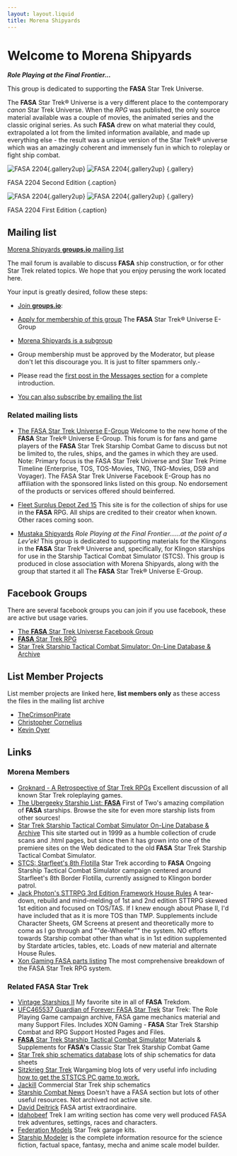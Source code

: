 ```yaml
---
layout: layout.liquid
title: Morena Shipyards
---
```

# Welcome to Morena Shipyards

***Role Playing at the Final Frontier...***
 
This group is dedicated to supporting the **FASA** Star Trek Universe.

The **FASA** Star Trek® Universe is a very different place to the contemporary *canon* Star Trek Universe. When the *RPG* was published, the only source material available was a couple of movies, the animated series and the classic original series. As such **FASA** drew on what material they could, extrapolated a lot from the limited information available, and made up everything else - the result was a unique version of the Star Trek® universe which was an amazingly coherent and immensely fun in which to roleplay or fight ship combat. 


![FASA 2204](/images/FASA-2204.jpg){.gallery2up} ![FASA 2204](/images/FASA-2204B.jpg){.gallery2up} {.gallery}

FASA 2204 Second Edition {.caption}

![FASA 2204](/images/FASA-2204F.webp){.gallery2up} ![FASA 2204](/images/FASA-2204B.webp){.gallery2up} {.gallery}

FASA 2204 First Edition {.caption}

## Mailing list

[Morena Shipyards **groups.io** mailing list](https://thefasastartrekuniversee-group.groups.io/g/MorenaShipyards)

The mail forum is available to discuss **FASA** ship construction, or for other Star Trek related topics. We hope that you enjoy perusing the work located here. 

Your input is greatly desired, follow these steps: 

- [Join **groups.io**](https://groups.io/register):
- [Apply for membership of this group](https://thefasastartrekuniversee-group.groups.io/g/main) The **FASA** Star Trek® Universe E-Group
- [Morena Shipyards is a subgroup](https://thefasastartrekuniversee-group.groups.io/g/MorenaShipyards)
- Group membership must be approved by the Moderator, but please don't let this discourage you. It is just to filter spammers only.- 
- Please read the [first post in the Messages section](https://thefasastartrekuniversee-group.groups.io/g/MorenaShipyards/message/1) for a complete introduction. 

- [You can also subscribe by emailing the list](mailto:MorenaShipyards+subscribe@TheFASAStarTrekUniverseE-group.groups.io) 

### Related mailing lists

- [The FASA Star Trek Universe E-Group](https://thefasastartrekuniversee-group.groups.io/g/main) Welcome to the new home of the **FASA** Star Trek® Universe E-Group. This forum is for fans and game players of the **FASA** Star Trek Starship Combat Game to discuss but not be limited to, the rules, ships, and the games in which they are used. Note: Primary focus is the FASA Star Trek Universe and Star Trek Prime Timeline (Enterprise, TOS, TOS-Movies, TNG, TNG-Movies, DS9 and Voyager).  The FASA Star Trek Universe Facebook E-Group has no affiliation with the sponsored links listed on this group. No endorsement of the products or services offered should beinferred.

- [Fleet Surplus Depot Zed 15](https://thefasastartrekuniversee-group.groups.io/g/FleetSurplusDepotZed15) This site is for the collection of ships for use in the **FASA** RPG.  All ships are credited to their creator when known.  Other races coming soon.

- [Mustaka Shipyards](https://thefasastartrekuniversee-group.groups.io/g/MustakaShipyards) *Role Playing at the Final Frontier......at the point of a Lev'ek!* This group is dedicated to supporting materials for the Klingons in the **FASA** Star Trek® Universe and, specifically, for Klingon starships for use in the Starship Tactical Combat Simulator (STCS). This group is produced in close association with Morena Shipyards, along with the group that started it all The **FASA** Star Trek® Universe E-Group.

## Facebook Groups

There are several facebook groups you can join if you use facebook, these are active but usage varies.

- [The **FASA** Star Trek Universe Facebook Group](https://www.facebook.com/groups/197388154479/)
- [**FASA** Star Trek RPG](https://www.facebook.com/groups/fasastrpg)
- [Star Trek Starship Tactical Combat Simulator: On-Line Database & Archive](https://www.facebook.com/groups/999526423421497/)

## List Member Projects

List member projects are linked here, **list members only** as these access the files in the mailing list archive 

- [TheCrimsonPirate](https://thefasastartrekuniversee-group.groups.io/g/MorenaShipyards/files/TheCrimsonPirate)
- [Christopher Cornelius](https://thefasastartrekuniversee-group.groups.io/g/MorenaShipyards/files/In%20Memorium/The%20Christopher%20Cornelius%20Collection)
- [Kevin Oyer](https://thefasastartrekuniversee-group.groups.io/g/MorenaShipyards/files/In%20Memorium/The%20Kevin%20Oyer%20Collection)

## Links

### Morena Members
	
- [Groknard - A Retrospective of Star Trek RPGs](http://groknard.blogspot.com/) Excellent discussion of all known Star Trek roleplaying games.
- [The Ubergeeky Starship List: **FASA**](http://www.angelfire.com/scifi/FirstofTwo/shiplist5.html) First of Two's amazing compilation of **FASA** starships. Browse the site for even more starship lists from other sources!
- [Star Trek Starship Tactical Combat Simulator On-Line Database & Archive](https://www.ststcsolda.space/) This site started out in 1999 as a humble collection of crude scans and .html pages, but since then it has grown into one of the premiere sites on the Web dedicated to the old **FASA** Star Trek Starship Tactical Combat Simulator.
- [	STCS: Starfleet's 8th Flotilla](http://starshipcombat.blogspot.com/) Star Trek according to **FASA** Ongoing Starship Tactical Combat Simulator campaign centered around Starfleet's 8th Border Flotilla, currently assigned to Klingon border patrol.
- [Jack Photon's STTRPG 3rd Edition Framework House Rules](http://www.jackphoton.space/) A tear-down, rebuild and mind-melding of 1st and 2nd edition STTRPG skewed 1st edition and focused on TOS/TAS. If I knew enough about Phase II, I'd have included that as it is more TOS than TMP. Supplements include Character Sheets, GM Screens at present and theoretically more to come as I go through and ""de-Wheeler"" the system. NO efforts towards Starship combat other than what is in 1st edition supplemented by Stardate articles, tables, etc. Loads of new material and alternate House Rules.
- [Xon Gaming FASA parts listing](https://ufc465537.neocities.org/index.html) The most comprehensive breakdown of the FASA Star Trek RPG system.

### Related FASA Star Trek

- [Vintage Starships II](https://vintagestarships.wordpress.com/) My favorite site in all of **FASA** Trekdom.
- [UFC465537 Guardian of Forever: FASA Star Trek](https://ufc465537.neocities.org/) Star Trek: The Role Playing Game campaign archive, FASA game mechanics material and many Support Files. Includes XON Gaming - **FASA** Star Trek Starship Combat and RPG Support Hosted Pages and Files.
- [**FASA** Star Trek Starship Tactical Combat Simulator](http://fasaststcs.com/) Materials & Supplements for **FASA's** Classic Star Trek Starship Combat Game
- [Star Trek ship schematics database](http://www.shipschematics.net/startrek/index.php) lots of ship schematics for data sheets
- [Sitzkrieg Star Trek](http://sitzkrieg.blogspot.com/search/label/Star%20Trek) Wargaming blog lots of very useful info including [how to get the STSTCS PC game to work.](http://sitzkrieg.blogspot.com/2018/10/gaming-like-its-1989-installing-fasa.html)
- [Jackill](http://www.jackill.com/) Commercial Star Trek ship schematics
- [Starship Combat News](http://www.star-ranger.com/Home.htm) Doesn't have a FASA section but lots of other useful resources. Not archived not active site.
- [David Deitrick](https://davidr3deitrick.wordpress.com/category/star-trek/) FASA artist extraordinaire.
- [Idahobeef](http://idahobeef.yolasite.com/) Trek I am writing section has come very well produced FASA trek adventures, settings, races and characters.
- [Federation Models](http://www.federationmodels.com/) Star Trek garage kits.
- [Starship Modeler](http://www.starshipmodeler.com/index.htm) is the complete information resource for the science fiction, factual space, fantasy, mecha and anime scale model builder.







